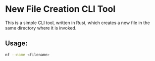# New File Creation CLI Tool

This is a simple CLI tool, written in Rust, which creates a new file in the same directory where it is invoked.

## Usage:

```bash
nf --name <filename>
```
